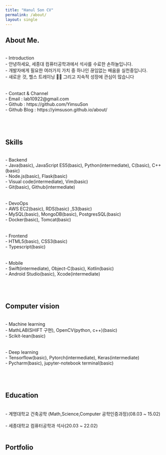 ```yaml
---
title: "Hanul Son CV"
permalink: /about/
layout: single
---
```


## About Me. 

<br/>
- Introduction <br/>
        - 안녕하세요, 세종대 컴퓨터공학과에서 석사를 수료한 손하늘입니다.<br/>
        - 개발자에게 필요한 여러가지 가치 중 하나인 끊임없는 배움을 실천중입니다.<br/>
        - 새로운 것, 헬스 트레이닝 🏋️‍♀️ 그리고 지속적 성장에 관심이 많습니다 <br/>

<br/>
<br/>
- Contact & Channel <br/>
        - Email : lab10922@gmail.com <br/>
        - Github : https://github.com/YimsuSon <br/>
        - Github Blog : https://yimsuson.github.io/about/ <br/>
<br/>
<br/>
<br/>


## Skills

<br/>
- Backend<br/>
        - Java(basic), JavaScript ES5(basic), Python(intermediate), C(basic), C++(basic)<br/>
        - Node.js(basic), Flask(basic) <br/>
        - Visual code(intermediate), Vim(basic)<br/>
        - Git(basic), Github(intermediate)<br/>
<br/>
<br/>
- DevoOps <br/>
        - AWS EC2(basic), RDS(basic) ,S3(basic)<br/>
        - MySQL(basic), MongoDB(basic), PostgresSQL(basic)<br/>
        - Docker(basic), Tomcat(basic)<br/>

<br/>
<br/>
- Frontend<br/>
        - HTML5(basic), CSS3(basic)<br/>
        - Typescript(basic)<br/>

<br/>
<br/>
- Mobile<br/>
        - Swift(intermediate), Object-C(basic), Kotlin(basic)<br/>
        - Android Studio(basic), Xcode(intermediate) <br/>
<br/>
<br/>
<br/>


## Computer vision 

<br/>
- Machine learning<br/>
        - MathLAB(SHIFT 구현), OpenCV(python, c++)(basic)<br/>
        - Scikit-lean(basic)<br/>

<br/>
<br/>
- Deep learning <br/>
        - Tensorflow(basic), Pytorch(intermediate), Keras(intermediate)<br/>
        - Pycharm(basic), jupyter-notebook terminal(basic)<br/>
<br/>
<br/>
<br/>


## Education 

<br/>
- 계명대학교 건축공학 (Math,Science,Computer 공학인증과정)(08.03 ~ 15.02) <br/>
<br/>
- 세종대학교 컴퓨터공학과 석사(20.03 ~ 22.02)<br/>
<br/>


## Portfolio

<br/>





